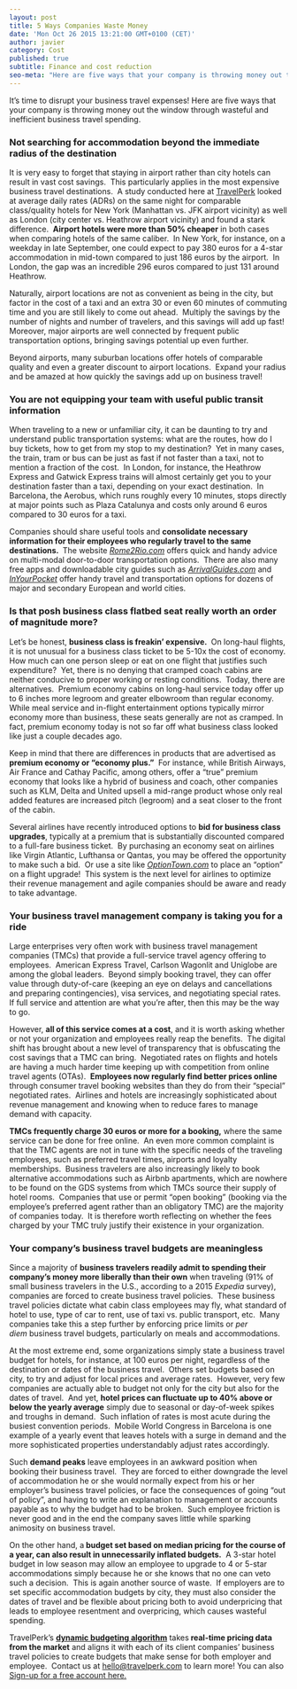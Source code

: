 ```yaml
---
layout: post
title: 5 Ways Companies Waste Money
date: 'Mon Oct 26 2015 13:21:00 GMT+0100 (CET)'
author: javier
category: Cost
published: true
subtitle: Finance and cost reduction
seo-meta: "Here are five ways that your company is throwing money out the window through wasteful and inefficient business\_travel spending."
---
```


It’s time to disrupt your business travel expenses! Here are five ways that your company is throwing money out the window through wasteful and inefficient business travel spending.

### Not searching for accommodation beyond the immediate radius of the destination
It is very easy to forget that staying in airport rather than city hotels can result in vast cost savings.  This particularly applies in the most expensive business travel destinations.  A study conducted here at <a href="http://www.TravelPerk.com" target="_blank">TravelPerk</a> looked at average daily rates (ADRs) on the same night for comparable class/quality hotels for New York (Manhattan vs. JFK airport vicinity) as well as London (city center vs. Heathrow airport vicinity) and found a stark difference.  <strong>Airport hotels were more than 50% cheaper</strong> in both cases when comparing hotels of the same caliber.  In New York, for instance, on a weekday in late September, one could expect to pay 380 euros for a 4-star accommodation in mid-town compared to just 186 euros by the airport.  In London, the gap was an incredible 296 euros compared to just 131 around Heathrow.

Naturally, airport locations are not as convenient as being in the city, but factor in the cost of a taxi and an extra 30 or even 60 minutes of commuting time and you are still likely to come out ahead.  Multiply the savings by the number of nights and number of travelers, and this savings will add up fast!  Moreover, major airports are well connected by frequent public transportation options, bringing savings potential up even further.

Beyond airports, many suburban locations offer hotels of comparable quality and even a greater discount to airport locations.  Expand your radius and be amazed at how quickly the savings add up on business travel!

### You are not equipping your team with useful public transit information
When traveling to a new or unfamiliar city, it can be daunting to try and understand public transportation systems: what are the routes, how do I buy tickets, how to get from my stop to my destination?  Yet in many cases, the train, tram or bus can be just as fast if not faster than a taxi, not to mention a fraction of the cost.  In London, for instance, the Heathrow Express and Gatwick Express trains will almost certainly get you to your destination faster than a taxi, depending on your exact destination.  In Barcelona, the Aerobus, which runs roughly every 10 minutes, stops directly at major points such as Plaza Catalunya and costs only around 6 euros compared to 30 euros for a taxi.

Companies should share useful tools and <strong>consolidate necessary information for their employees who regularly travel to the same destinations. </strong> The website <em><a href="http://Rome2Rio.com" target="_blank">Rome2Rio.com</a></em> offers quick and handy advice on multi-modal door-to-door transportation options.  There are also many free apps and downloadable city guides such as <em><a href="http://ArrivalGuides.com" target="_blank">ArrivalGuides.com</a></em> and <em><a href="http://www.inyourpocket.com" target="_blank">InYourPocket</a></em> offer handy travel and transportation options for dozens of major and secondary European and world cities.

### Is that posh business class flatbed seat really worth an order of magnitude more?
Let’s be honest, <strong>business class is freakin’ expensive. </strong> On long-haul flights, it is not unusual for a business class ticket to be 5-10x the cost of economy.  How much can one person sleep or eat on one flight that justifies such expenditure?  Yet, there is no denying that cramped coach cabins are neither conducive to proper working or resting conditions.  Today, there are alternatives.  Premium economy cabins on long-haul service today offer up to 6 inches more legroom and greater elbowroom than regular economy.  While meal service and in-flight entertainment options typically mirror economy more than business, these seats generally are not as cramped. In fact, premium economy today is not so far off what business class looked like just a couple decades ago.

Keep in mind that there are differences in products that are advertised as <strong>premium economy or “economy plus.”</strong>  For instance, while British Airways, Air France and Cathay Pacific, among others, offer a “true” premium economy that looks like a hybrid of business and coach, other companies such as KLM, Delta and United upsell a mid-range product whose only real added features are increased pitch (legroom) and a seat closer to the front of the cabin.

Several airlines have recently introduced options to <strong>bid for business class upgrades</strong>, typically at a premium that is substantially discounted compared to a full-fare business ticket.  By purchasing an economy seat on airlines like Virgin Atlantic, Lufthansa or Qantas, you may be offered the opportunity to make such a bid.  Or use a site like <em><a href="http://OptionTown.com" target="_blank">OptionTown.com</a></em> to place an “option” on a flight upgrade!  This system is the next level for airlines to optimize their revenue management and agile companies should be aware and ready to take advantage.

### Your business travel management company is taking you for a ride
Large enterprises very often work with business travel management companies (TMCs) that provide a full-service travel agency offering to employees.  American Express Travel, Carlson Wagonlit and Uniglobe are among the global leaders.  Beyond simply booking travel, they can offer value through duty-of-care (keeping an eye on delays and cancellations and preparing contingencies), visa services, and negotiating special rates.  If full service and attention are what you’re after, then this may be the way to go.

However, <strong>all of this service comes at a cost</strong>, and it is worth asking whether or not your organization and employees really reap the benefits.  The digital shift has brought about a new level of transparency that is obfuscating the cost savings that a TMC can bring.  Negotiated rates on flights and hotels are having a much harder time keeping up with competition from online travel agents (OTAs).  <strong>Employees now regularly find better prices online</strong> through consumer travel booking websites than they do from their “special” negotiated rates.  Airlines and hotels are increasingly sophisticated about revenue management and knowing when to reduce fares to manage demand with capacity.

<strong>TMCs frequently charge 30 euros or more for a booking,</strong> where the same service can be done for free online.  An even more common complaint is that the TMC agents are not in tune with the specific needs of the traveling employees, such as preferred travel times, airports and loyalty memberships.  Business travelers are also increasingly likely to book alternative accommodations such as Airbnb apartments, which are nowhere to be found on the GDS systems from which TMCs source their supply of hotel rooms.  Companies that use or permit “open booking” (booking via the employee’s preferred agent rather than an obligatory TMC) are the majority of companies today.  It is therefore worth reflecting on whether the fees charged by your TMC truly justify their existence in your organization.

### Your company’s business travel budgets are meaningless
Since a majority of <strong>business travelers readily admit to spending their company’s money more liberally than their own</strong> when traveling (91% of small business travelers in the U.S., according to a 2015 <em>Expedia</em> survey), companies are forced to create business travel policies.  These business travel policies dictate what cabin class employees may fly, what standard of hotel to use, type of car to rent, use of taxi vs. public transport, etc.  Many companies take this a step further by enforcing price limits or <em>per diem</em> business travel budgets, particularly on meals and accommodations.

At the most extreme end, some organizations simply state a business travel budget for hotels, for instance, at 100 euros per night, regardless of the destination or dates of the business travel.  Others set budgets based on city, to try and adjust for local prices and average rates.  However, very few companies are actually able to budget not only for the city but also for the dates of travel.  And yet, <strong>hotel prices can fluctuate up to 40% above or below the yearly average</strong> simply due to seasonal or day-of-week spikes and troughs in demand.  Such inflation of rates is most acute during the busiest convention periods.  Mobile World Congress in Barcelona is one example of a yearly event that leaves hotels with a surge in demand and the more sophisticated properties understandably adjust rates accordingly.

Such <strong>demand peaks</strong> leave employees in an awkward position when booking their business travel.  They are forced to either downgrade the level of accommodation he or she would normally expect from his or her employer’s business travel policies, or face the consequences of going “out of policy”, and having to write an explanation to management or accounts payable as to why the budget had to be broken.  Such employee friction is never good and in the end the company saves little while sparking animosity on business travel.

On the other hand, a<strong> budget set based on median pricing for the course of a year, can also result in unnecessarily inflated budgets.</strong>  A 3-star hotel budget in low season may allow an employee to upgrade to 4 or 5-star accommodations simply because he or she knows that no one can veto such a decision.  This is again another source of waste.  If employers are to set specific accommodation budgets by city, they must also consider the dates of travel and be flexible about pricing both to avoid underpricing that leads to employee resentment and overpricing, which causes wasteful spending.

TravelPerk’s <strong><a href="/#budget" target="_blank">dynamic budgeting algorithm</a></strong> takes<strong> real-time pricing data from the market</strong> and aligns it with each of its client companies’ business travel policies to create budgets that make sense for both employer and employee.  Contact us at <a href="mailto:hello@travelperk.com">hello@travelperk.com</a> to learn more! You can also <a href="http://www.travelperk.com/" target="_blank">Sign-up for a free account here.</a>
